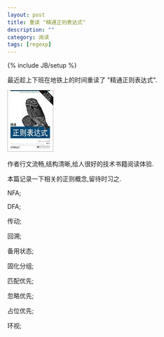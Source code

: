 ```yaml
---
layout: post
title: 重读 "精通正则表达式"
description: ""
category: 阅读
tags: [regexp]
---
```

{% include JB/setup %}

最近趁上下班在地铁上的时间重读了 "精通正则表达式".

<p><img src="/assets/img/s2697984.jpg" /></p>

作者行文流畅,结构清晰,给人很好的技术书籍阅读体验.

本篇记录一下相关的正则概念,留待时习之.

NFA;

DFA;

传动;

回溯;

备用状态;

固化分组;

匹配优先;

忽略优先;

占位优先;

环视;


